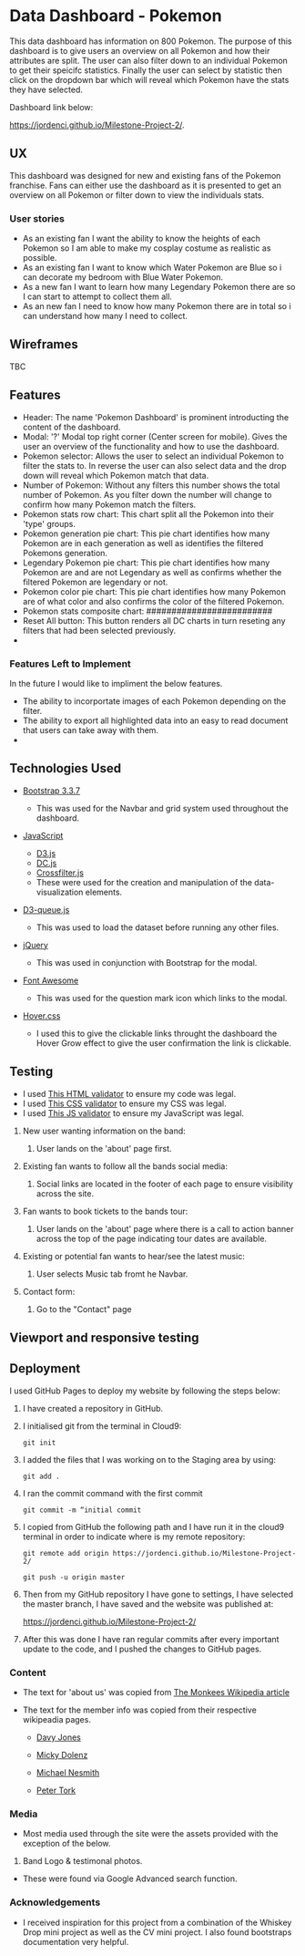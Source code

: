 # Data Dashboard - Pokemon

This data dashboard has information on 800 Pokemon. The purpose of this dashboard is to give users an overview on all Pokemon and how their attributes are split.
The user can also filter down to an individual Pokemon to get their speicifc statistics.
Finally the user can select by statistic then click on the dropdown bar which will reveal which Pokemon have the stats they have selected.

Dashboard link below:

https://jordenci.github.io/Milestone-Project-2/.
 
## UX
 
This dashboard was designed for new and existing fans of the Pokemon franchise. Fans can either use the dashboard as it is presented to get an overview on all Pokemon or filter down to view the individuals stats.

### User stories

- As an existing fan I want the ability to know the heights of each Pokemon so I am able to make my cosplay costume as realistic as possible.
- As an existing fan I want to know which Water Pokemon are Blue so i can decorate my bedroom with Blue Water Pokemon.
- As a new fan I want to learn how many Legendary Pokemon there are so I can start to attempt to collect them all.
- As an new fan I need to know how many Pokemon there are in total so i can understand how many I need to collect.

## Wireframes

TBC

## Features


- Header: The name 'Pokemon Dashboard' is prominent introducting the content of the dashboard.
- Modal: '?' Modal top right corner (Center screen for mobile). Gives the user an overview of the functionality and how to use the dashboard.
- Pokemon selector: Allows the user to select an individual Pokemon to filter the stats to. In reverse the user can also select data and the drop down will reveal which Pokemon match that data.
- Number of Pokemon: Without any filters this number shows the total number of Pokemon. As you filter down the number will change to confirm how many Pokemon match the filters.
- Pokemon stats row chart: This chart split all the Pokemon into their 'type' groups.
- Pokemon generation pie chart: This pie chart identifies how many Pokemon are in each generation as well as identifies the filtered Pokemons generation.
- Legendary Pokemon pie chart: This pie chart identifies how many Pokemon are and are not Legendary as well as confirms whether the filtered Pokemon are legendary or not.
- Pokemon color pie chart: This pie chart identifies how many Pokemon are of what color and also confirms the color of the filtered Pokemon.
- Pokemon stats composite chart: #########################
- Reset All button: This button renders all DC charts in turn reseting any filters that had been selected previously.
- 
### Features Left to Implement

In the future I would like to impliment the below features.
- The ability to incorportate images of each Pokemon depending on the filter.
- The ability to export all highlighted data into an easy to read document that users can take away with them.
- 
## Technologies Used

- [Bootstrap 3.3.7](https://stackpath.bootstrapcdn.com/bootstrap/3.3.7/css/bootstrap.min.css)  
     - This was used for the Navbar and grid system used throughout the dashboard.

- [JavaScript](https://en.wikipedia.org/wiki/JavaScript)
    - [D3.js](D3.js) 
    - [DC.js](https://dc-js.github.io/dc.js/) 
    - [Crossfilter.js](http://square.github.io/crossfilter/) 
    - These were used for the creation and manipulation of the data-visualization elements.

- [D3-queue.js](https://github.com/d3/d3-queue) 
     - This was used to load the dataset before running any other files.

- [jQuery](https://jquery.com/) 
     - This was used in conjunction with Bootstrap for the modal.


- [Font Awesome](https://use.fontawesome.com/releases/v5.8.0/css/all.css) 
     - This was used for the question mark icon which links to the modal.
    
- [Hover.css](https://cdnjs.cloudflare.com/ajax/libs/hover.css/2.3.1/css/hover-min.css) 
     - I used this to give the clickable links throught the dashboard the Hover Grow effect to give the user confirmation the link is clickable.

## Testing

- I used [This HTML validator](https://validator.w3.org/) to ensure my code was legal.
- I used [This CSS validator](https://jigsaw.w3.org/css-validator/) to ensure my CSS was legal.
- I used [This JS validator](https://jigsaw.w3.org/css-validator/) to ensure my JavaScript was legal.

1. New user wanting information on the band:
    1. User lands on the 'about' page first.

2. Existing fan wants to follow all the bands social media:
    1. Social links are located in the footer of each page to ensure visibility across the site.

3. Fan wants to book tickets to the bands tour:
    1. User lands on the 'about' page where there is a call to action banner across the top of the page indicating tour dates are available.

4. Existing or potential fan wants to hear/see the latest music:
    1. User selects Music tab fromt he Navbar.

4. Contact form:
    1. Go to the "Contact" page

## Viewport and responsive testing



## Deployment

I used GitHub Pages to deploy my website by following the steps below:

1. I have created a repository in GitHub.

2. I initialised git from the terminal in Cloud9:
  
    `git init`

3. I added the files that I was working on to the Staging area by using: 

    `git add .`

4. I ran the commit command with the first commit

    `git commit -m “initial commit`

5. I copied from GitHub the following path and I have run it in the cloud9 terminal in order to indicate where is my remote repository:

    `git remote add origin https://jordenci.github.io/Milestone-Project-2/`

    `git push -u origin master`

6. Then from my GitHub repository I have gone to settings, I have selected the master branch, I have saved and the website was published at:

    https://jordenci.github.io/Milestone-Project-2/ 

7. After this was done I have ran regular commits after every important update to the code, and I pushed the changes to GitHub pages.


### Content
- The text for 'about us' was copied from [The Monkees Wikipedia article](https://en.wikipedia.org/wiki/The_Monkees)
- The text for the member info was copied from their respective wikipeadia pages.

  - [Davy Jones](https://en.wikipedia.org/wiki/Davy_Jones_(musician))

  - [Micky Dolenz](https://en.wikipedia.org/wiki/Micky_Dolenz)

  - [Michael Nesmith](https://en.wikipedia.org/wiki/Michael_Nesmith)

  - [Peter Tork](https://en.wikipedia.org/wiki/Peter_Tork)
  
### Media
- Most media used through the site were the assets provided with the exception of the below.

1. Band Logo & testimonal photos.
  - These were found via Google Advanced search function.  

### Acknowledgements

- I received inspiration for this project from a combination of the Whiskey Drop mini project as well as the CV mini project. I also found bootstraps documentation very helpful.